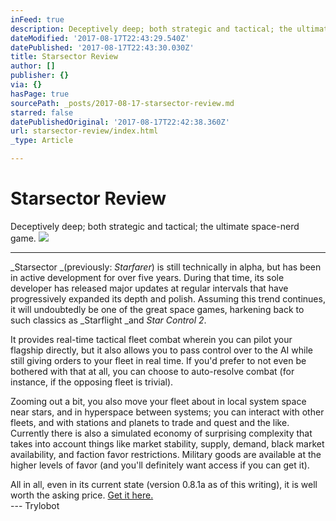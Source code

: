 ```yaml
---
inFeed: true
description: Deceptively deep; both strategic and tactical; the ultimate space-nerd game.
dateModified: '2017-08-17T22:43:29.540Z'
datePublished: '2017-08-17T22:43:30.030Z'
title: Starsector Review
author: []
publisher: {}
via: {}
hasPage: true
sourcePath: _posts/2017-08-17-starsector-review.md
starred: false
datePublishedOriginal: '2017-08-17T22:42:38.360Z'
url: starsector-review/index.html
_type: Article

---
```

# Starsector Review

Deceptively deep; both strategic and tactical; the ultimate space-nerd game.
![](https://the-grid-user-content.s3-us-west-2.amazonaws.com/5baab14f-4075-4b89-9740-c003b736493b.jpg)

---

_Starsector _(previously: _Starfarer_) is still technically in alpha, but has been in active development for over five years. During that time, its sole developer has released major updates at regular intervals that have progressively expanded its depth and polish. Assuming this trend continues, it will undoubtedly be one of the great space games, harkening back to such classics as _Starflight _and _Star Control 2_.

It provides real-time tactical fleet combat wherein you can pilot your flagship directly, but it also allows you to pass control over to the AI while still giving orders to your fleet in real time. If you'd prefer to not even be bothered with that at all, you can choose to auto-resolve combat (for instance, if the opposing fleet is trivial).

Zooming out a bit, you also move your fleet about in local system space near stars, and in hyperspace between systems; you can interact with other fleets, and with stations and planets to trade and quest and the like. Currently there is also a simulated economy of surprising complexity that takes into account things like market stability, supply, demand, black market availability, and faction favor restrictions. Military goods are available at the higher levels of favor (and you'll definitely want access if you can get it).

All in all, even in its current state (version 0.8.1a as of this writing), it is well worth the asking price. [Get it here.][0]  
--- Trylobot

[0]: http://fractalsoftworks.com/preorder/